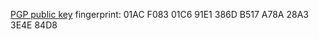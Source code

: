 
[PGP public key](schulzalbrecht.asc) fingerprint: 01AC F083 01C6 91E1 386D  B517 A78A 28A3 3E4E 84D8
